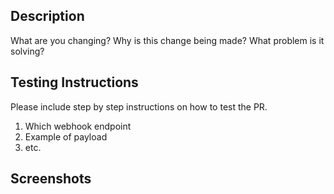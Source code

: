 <!--
Before submitting the PR, make sure:
- You have tested the code
- You added an automated test (if applicable)
- You added release instructions (if applicable)
-->

## Description

What are you changing? Why is this change being made? What problem is it solving?

## Testing Instructions

Please include step by step instructions on how to test the PR.

1. Which webhook endpoint
2. Example of payload
3. etc.

## Screenshots

<!-- In case UI changes were made, include some screenshots here. -->
